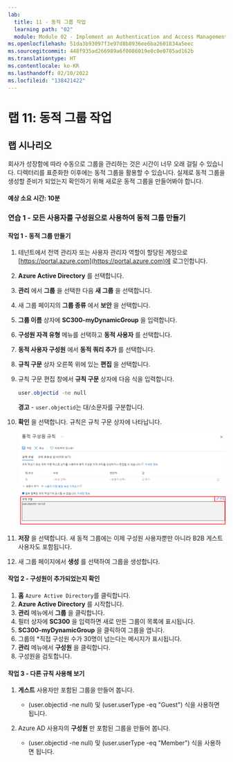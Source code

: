 ```yaml
---
lab:
  title: 11 - 동적 그룹 작업
  learning path: "02"
  module: Module 02 - Implement an Authentication and Access Management Solution
ms.openlocfilehash: 51da3b93097f3e97d8b8936ee6ba2601834a5eec
ms.sourcegitcommit: 448f935ad266989a6f0086019e0c0e0785ad162b
ms.translationtype: HT
ms.contentlocale: ko-KR
ms.lasthandoff: 02/10/2022
ms.locfileid: "138421422"
---
```

# <a name="lab-11-working--with-dynamic-groups"></a>랩 11: 동적 그룹 작업

## <a name="lab-scenario"></a>랩 시나리오

회사가 성장함에 따라 수동으로 그룹을 관리하는 것은 시간이 너무 오래 걸릴 수 있습니다. 디렉터리를 표준화한 이후에는 동적 그룹을 활용할 수 있습니다. 실제로 동적 그룹을 생성할 준비가 되었는지 확인하기 위해 새로운 동적 그룹을 만들어봐야 합니다.

#### <a name="estimated-time-10-minutes"></a>예상 소요 시간: 10분

### <a name="exercise-1---creating-a-dynamic-group-with-all-users-as-members"></a>연습 1 - 모든 사용자를 구성원으로 사용하여 동적 그룹 만들기

#### <a name="task-1---create-the-dynamic-group"></a>작업 1 - 동적 그룹 만들기

1. 테넌트에서 전역 관리자 또는 사용자 관리자 역할이 할당된 계정으로 [https://portal.azure.com](https://portal.azure.com)에 로그인합니다.

2. **Azure Active Directory** 를 선택합니다.

3. **관리** 에서 **그룹** 을 선택한 다음 **새 그룹** 을 선택합니다.

4. 새 그룹 페이지의 **그룹 종류** 에서 **보안** 을 선택합니다.

5. **그룹 이름** 상자에 **SC300-myDynamicGroup** 을 입력합니다.

6. **구성원 자격 유형** 메뉴를 선택하고 **동적 사용자** 를 선택합니다.

7. **동적 사용자 구성원** 에서 **동적 쿼리 추가** 를 선택합니다.

8. **규칙 구문** 상자 오른쪽 위에 있는 **편집** 을 선택합니다.

9. 규칙 구문 편집 창에서 **규칙 구문** 상자에 다음 식을 입력합니다.

    ```powershell
    user.objectid -ne null
    ```

    **경고** - `user.objectid`는 대/소문자를 구분합니다.

10. **확인** 을 선택합니다. 규칙은 규칙 구문 상자에 나타납니다.

    ![규칙 구문이 강조 표시된 동적 그룹 구성원 자격 규칙 블레이드를 보여주는 화면 이미지](./media/lp1-mod3-dynamic-group-membership-rule.png)

11. **저장** 을 선택합니다. 새 동적 그룹에는 이제 구성원 사용자뿐만 아니라 B2B 게스트 사용자도 포함됩니다.

12. 새 그룹 페이지에서 **생성** 를 선택하여 그룹을 생성합니다.

#### <a name="task-2---verify-the-members-have-been-added"></a>작업 2 - 구성원이 추가되었는지 확인

1. **홈** `Azure Active Directory`를 클릭합니다.
2. **Azure Active Directory** 를 시작합니다.
3. **관리** 메뉴에서 **그룹** 을 클릭합니다.
4. 필터 상자에 **SC300** 을 입력하면 새로 만든 그룹이 목록에 표시됩니다.
5. **SC300-myDynamicGroup** 을 클릭하여 그룹을 엽니다.
6. 그룹의 *직접 구성원 수가 30명이 넘는다는 메시지가 표시됩니다.
7. **관리** 메뉴에서 **구성원** 을 클릭합니다.
8. 구성원을 검토합니다.

#### <a name="task-3---experiment-with-alternate-rules"></a>작업 3 - 다른 규칙 사용해 보기

1. **게스트** 사용자만 포함된 그룹을 만들어 봅니다.
   - (user.objectid -ne null) 및 (user.userType -eq "Guest") 식을 사용하면 됩니다.

2. Azure AD 사용자의 **구성원** 만 포함된 그룹을 만들어 봅니다.
   - (user.objectid -ne null) 및 (user.userType -eq "Member") 식을 사용하면 됩니다.
